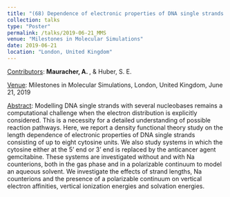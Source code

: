 ```yaml
---
title: "(68) Dependence of electronic properties of DNA single strands on size and environment"
collection: talks
type: "Poster"
permalink: /talks/2019-06-21_MMS
venue: "Milestones in Molecular Simulations"
date: 2019-06-21
location: "London, United Kingdom"
---
```


<u>Contributors</u>: <b>Mauracher, A. </b>, & Huber, S. E.

<u>Venue</u>: Milestones in Molecular Simulations, London, United Kingdom, June 21, 2019

<u>Abstract</u>: Modelling DNA single strands with several nucleobases remains a computational challenge when the electron distribution is explicitly considered. This is a necessity for a detailed understanding of possible reaction pathways. Here, we report a density functional theory study on the length dependence of electronic properties of DNA single strands consisting of up to eight cytosine units. We also study systems in which the cytosine either at the 5’ end or 3’ end is replaced by the anticancer agent gemcitabine. These systems are investigated without and with Na counterions, both in the gas phase and in a polarizable continuum to model an aqueous solvent. We investigate the effects of strand lengths, Na counterions and the presence of a polarizable continuum on vertical electron affinities, vertical ionization energies and solvation energies.

<!---
[Slides](http://stefaneha.github.io/files/2024-09-16_OEGP.pdf){:target="_blank"}
-->